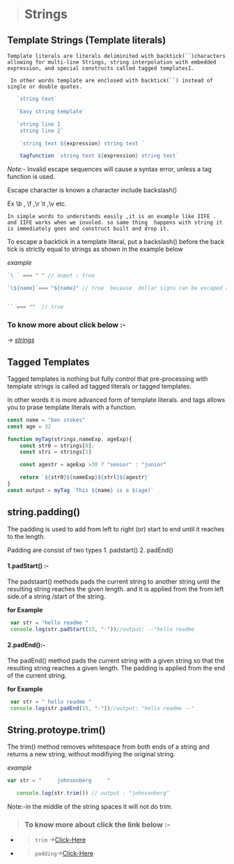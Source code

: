 > # Strings

## Template Strings (Template literals)
 
   ```Template literals are literals deliminited with backtick(``)characters allowing for multi-line Strings, string interpolation with embedded expression, and special constructs called tagged templates1.```

   ``` In other words template are enclosed with backtick(``) instead of single or double quotes.```



```javascript
   `string text`

   `Easy string template`

   `string line 1
    string line 2`

    `string text ${expression} string text `

    tagfunction `string text ${expression} string text`


```


*Note:-* Invalid escape sequences will cause a syntax error, unless a tag function is used.

Escape character is known a character include backslash(\)

Ex \b , \f ,\r \t ,\v  etc.

``In simple words to understands easily ,it is an example like IIFE . and IIFE works when we involed. so same thing  happens with string it is immediately goes and construct built and drop it.``

To escape a backtick in a template literal, put a backslash(\) before the back tick is strictly equal to strings as shown in the example below

*example*

```javascript
`\ ` === " " // ouput : true

`\${name}`=== "${name}" // true  because  dollar signs can be escaped as well to prevent interpolation


`` === ""  // true
```

### To know more about click below :- 

  &#8594; [*strings*](../js/Strings/Template%20Strings.js)


## Tagged Templates 

Tagged templates is nothing but  fully control that pre-processing with template strings is called ad tagged literals or tagged templates.

In other words it is more advanced form of template literals. and tags allows you to prase template literals with a function.

```javascript
const name = "ben stokes"
const age = 32

function myTag(strings,nameExp, ageExp){
    const str0 = strings[0];
    const stri = strings[1]

    const agestr = ageExp >30 ? "senior" : "junior"

    return `${str0}${nameExp}${strl}${agestr}`
}
const output = myTag `This ${name} is a $(age)`
```

## string.padding()
 The padding is used to add from left to right (or) start to end until it reaches to the length.

 Padding are consist of two types
    1. padstart()
    2. padEnd()


####   1.padStart() :- 

  The padstaart() methods pads the current string to another string until the resulting string reaches the given length. and it is applied from the from left side.of a string /start of the string.

  **for Example** 

  ``` javascript
   var str = "hello readme "
   console.log(str.padStart(15, "-"))//output: --"hello readme 
  ```
        

####   2.padEnd():-
The padEnd() method pads the current string with a given string so that the resulting string reaches a given length. The padding is applied from the end of the current string.


**for Example** 

  ``` javascript
   var str = " hello readme "
   console.log(str.padEnd(15, "-"))//output: "hello readme --"
  ```



## String.protoype.trim()

The trim() method removes whitespace from both ends of a string and returns a new string, without modifiying the original string.

*example*
  
  ```javascript
  var str = "     johnsonberg     "

     console.log(str.trim()) // output : "johnsonberg"

  ```

  Note:-in the middle of the string spaces it will not do trim.


  >### To know more about click the link below :- 

 * > `trim` &#8594;[Click-Here](../js/Strings/Padding%20and%20trimming.js)

 * > `padding`&#8594;[Click-Here](../js/Strings/Padding%20and%20trimming.js)